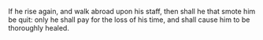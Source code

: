 If he rise again, and walk abroad upon his staff, then shall he that smote him be quit: only he shall pay for the loss of his time, and shall cause him to be thoroughly healed.
